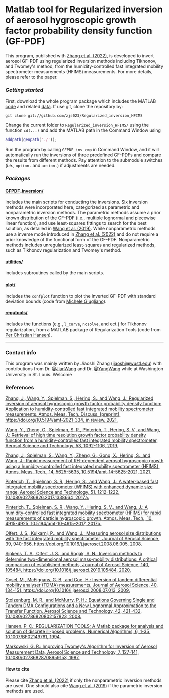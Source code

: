 # Matlab tool for Regularized inversion of aerosol hygroscopic growth factor probability density function (GF-PDF)

This program, published with [Zhang et al. (2022)](https://amt.copernicus.org/preprints/amt-2021-334/), is developed to invert aerosol GF-PDF using regularized inversion methods including Tikhonov, and Twomey's method, from the humidity-controlled fast integrated mobility spectrometer measurements (HFIMS) measurements. For more details, please refer to the paper.

### _Getting started_

First, download the whole program package which includes the MATLAB [code](https://github.com/zjs023/Regularized_inversion_HFIMS/tree/master/m%20files) and related [data](https://github.com/zjs023/Regularized_inversion_HFIMS/tree/master/data/FIMS). If use git, clone the repository by:
```shell
git clone git://github.com/zjs023/Regularized_inversion_HFIMS
```
Change the current folder to `Regularized_inversion_HFIMS/` using the function `cd(...)` and add the MATLAB path in the Command Window using
```Matlab
addpath(genpath('./'));
```
Run the program by calling `GFPDF_inv_cmp` in Command Window, and it will automatically run the inversions of three predefined GF-PDFs and compare the results from different methods. Pay attention to the submodule switches (i.e., `option.` and `action.`) if adjustments are needed. 

### _Packages_

#### [GFPDF_inversion/](https://github.com/zjs023/Regularized_inversion_HFIMS/tree/master/m%20files/GFPDF_inversion) 
includes the main scripts for conducting the inversions. Six inversion methods were incorporated here, categorized as parametric and nonparametric inversion methods. The parametric methods assume a prior known distribution of the GF-PDF (i.e., multiple lognormal and piecewise linear function), and use least-squares fittings to search for the best solution, as detailed in [Wang et al. (2019)](https://www.tandfonline.com/doi/full/10.1080/02786826.2019.1628917). While nonparametric methods use a inverse mode introduced in [Zhang et al. (2022)](https://amt.copernicus.org/preprints/amt-2021-334/) and do not require a prior knowledge of the functional form of the GF-PDF. Nonparametric methods includes unregularized least-squares and regularized methods, such as Tikhonov regularization and Twomey's method. 

#### [utilities/](https://github.com/zjs023/Regularized_inversion_HFIMS/tree/master/m%20files/utilities)
includes subroutines called by the main scripts.

#### [plot/](https://github.com/zjs023/Regularized_inversion_HFIMS/tree/master/m%20files/plot)
includes the `confplot` function to plot the inverted GF-PDF with standard deviation bounds (code from [Michele Giugliano](https://www.mathworks.com/matlabcentral/fileexchange/2683-confplot)).

#### [regutools/](https://github.com/zjs023/Regularized_inversion_HFIMS/tree/master/m%20files/regutools)
includes the functions (e.g., `l_curve`, `ncsolve`, and ect.) for Tikhonov regularization, from a MATLAB package of Regularization Tools (code from [Per Christian Hansen](https://www.mathworks.com/matlabcentral/fileexchange/52-regtools?s_tid=srchtitle)).

----------------------------------------------------------------------
### Contact info

This program was mainly written by Jiaoshi Zhang ([jiaoshi@wustl.edu](mailto:jiaoshi@wustl.edu)) with contributions from Dr. [@JianWang](https://scholar.google.com/citations?user=0yE2tSMAAAAJ&hl=en) and Dr. [@YangWang](https://scholar.google.com/citations?user=dkU1FrMAAAAJ&hl=en)
while at Washington University in St. Louis. Welcome

### References

[Zhang, J., Wang, Y., Spielman, S., Hering, S., and Wang, J.: Regularized inversion of aerosol hygroscopic growth factor probability density function: Application to humidity-controlled fast integrated mobility spectrometer measurements, Atmos. Meas. Tech. Discuss. [preprint], https://doi.org/10.5194/amt-2021-334, in review, 2021.](https://amt.copernicus.org/preprints/amt-2021-334/)

[Wang, Y., Zheng, G., Spielman, S. R., Pinterich, T., Hering, S. V., and Wang, J.: Retrieval of high time resolution growth factor probability density function from a humidity-controlled fast integrated mobility spectrometer, Aerosol Science and Technology, 53, 1092-1106, 2019.](https://www.tandfonline.com/doi/full/10.1080/02786826.2019.1628917)

[Zhang, J., Spielman, S., Wang, Y., Zheng, G., Gong, X., Hering, S., and Wang, J.: Rapid measurement of RH-dependent aerosol hygroscopic growth using a humidity-controlled fast integrated mobility spectrometer (HFIMS), Atmos. Meas. Tech., 14, 5625-5635, 10.5194/amt-14-5625-2021, 2021.](https://amt.copernicus.org/articles/14/5625/2021/)

[Pinterich, T., Spielman, S. R., Hering, S., and Wang, J.: A water-based fast integrated mobility spectrometer (WFIMS) with enhanced dynamic size range, Aerosol Science and Technology, 51, 1212-1222, 10.1080/02786826.2017.1338664, 2017a.](https://www.tandfonline.com/doi/full/10.1080/02786826.2017.1338664)

[Pinterich, T., Spielman, S. R., Wang, Y., Hering, S. V., and Wang, J.: A humidity-controlled fast integrated mobility spectrometer (HFIMS) for rapid measurements of particle hygroscopic growth, Atmos. Meas. Tech., 10, 4915-4925, 10.5194/amt-10-4915-2017, 2017b.](https://amt.copernicus.org/articles/10/4915/2017/)

[Olfert, J. S., Kulkarni, P., and Wang, J.: Measuring aerosol size distributions with the fast integrated mobility spectrometer, Journal of Aerosol Science, 39, 940-956, https://doi.org/10.1016/j.jaerosci.2008.06.005, 2008.](https://www.sciencedirect.com/science/article/abs/pii/S002185020800116X)

[Sipkens, T. A., Olfert, J. S., and Rogak, S. N.: Inversion methods to determine two-dimensional aerosol mass-mobility distributions: A critical comparison of established methods, Journal of Aerosol Science, 140, 105484, https://doi.org/10.1016/j.jaerosci.2019.105484, 2020.](https://www.sciencedirect.com/science/article/abs/pii/S0021850219305889)

[Gysel, M., McFiggans, G. B., and Coe, H.: Inversion of tandem differential mobility analyser (TDMA) measurements, Journal of Aerosol Science, 40, 134-151, https://doi.org/10.1016/j.jaerosci.2008.07.013, 2009.](https://www.sciencedirect.com/science/article/abs/pii/S0021850208001778)

[Stolzenburg, M. R., and McMurry, P. H.: Equations Governing Single and Tandem DMA Configurations and a New Lognormal Approximation to the Transfer Function, Aerosol Science and Technology, 42, 421-432, 10.1080/02786820802157823, 2008.](https://www.tandfonline.com/doi/full/10.1080/02786820802157823)

[Hansen, P. C.: REGULARIZATION TOOLS: A Matlab package for analysis and solution of discrete ill-posed problems, Numerical Algorithms, 6, 1-35, 10.1007/BF02149761, 1994.](https://link.springer.com/article/10.1007/BF02149761)

[Markowski, G. R.: Improving Twomey's Algorithm for Inversion of Aerosol Measurement Data, Aerosol Science and Technology, 7, 127-141, 10.1080/02786828708959153, 1987.](https://www.tandfonline.com/doi/abs/10.1080/02786828708959153)

#### How to cite

Please cite [Zhang et al. (2022)](https://amt.copernicus.org/preprints/amt-2021-334/) if only the nonparametric inversion methods are used. One should also cite [Wang et al. (2019)](https://www.tandfonline.com/doi/full/10.1080/02786826.2019.1628917) if the parametric inversion methods are used. 
